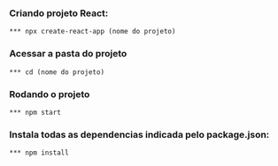 ### Criando projeto React:
    *** npx create-react-app (nome do projeto)

### Acessar a pasta do projeto
    *** cd (nome do projeto)

### Rodando o projeto
    *** npm start

### Instala todas as dependencias indicada pelo package.json:
    *** npm install